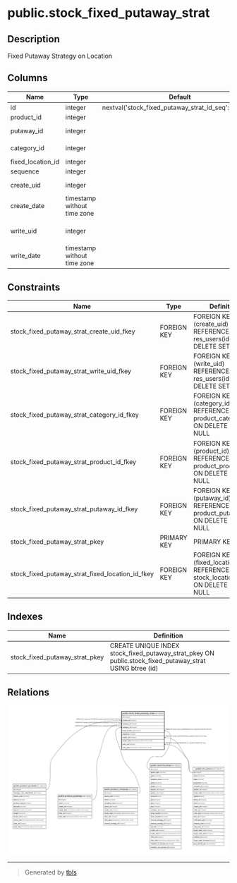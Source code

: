 # public.stock_fixed_putaway_strat

## Description

Fixed Putaway Strategy on Location

## Columns

| Name | Type | Default | Nullable | Children | Parents | Comment |
| ---- | ---- | ------- | -------- | -------- | ------- | ------- |
| id | integer | nextval('stock_fixed_putaway_strat_id_seq'::regclass) | false |  |  |  |
| product_id | integer |  | true |  | [public.product_product](public.product_product.md) | Product |
| putaway_id | integer |  | false |  | [public.product_putaway](public.product_putaway.md) | Put Away Method |
| category_id | integer |  | true |  | [public.product_category](public.product_category.md) | Product Category |
| fixed_location_id | integer |  | false |  | [public.stock_location](public.stock_location.md) | Location |
| sequence | integer |  | true |  |  | Priority |
| create_uid | integer |  | true |  | [public.res_users](public.res_users.md) | Created by |
| create_date | timestamp without time zone |  | true |  |  | Created on |
| write_uid | integer |  | true |  | [public.res_users](public.res_users.md) | Last Updated by |
| write_date | timestamp without time zone |  | true |  |  | Last Updated on |

## Constraints

| Name | Type | Definition |
| ---- | ---- | ---------- |
| stock_fixed_putaway_strat_create_uid_fkey | FOREIGN KEY | FOREIGN KEY (create_uid) REFERENCES res_users(id) ON DELETE SET NULL |
| stock_fixed_putaway_strat_write_uid_fkey | FOREIGN KEY | FOREIGN KEY (write_uid) REFERENCES res_users(id) ON DELETE SET NULL |
| stock_fixed_putaway_strat_category_id_fkey | FOREIGN KEY | FOREIGN KEY (category_id) REFERENCES product_category(id) ON DELETE SET NULL |
| stock_fixed_putaway_strat_product_id_fkey | FOREIGN KEY | FOREIGN KEY (product_id) REFERENCES product_product(id) ON DELETE SET NULL |
| stock_fixed_putaway_strat_putaway_id_fkey | FOREIGN KEY | FOREIGN KEY (putaway_id) REFERENCES product_putaway(id) ON DELETE SET NULL |
| stock_fixed_putaway_strat_pkey | PRIMARY KEY | PRIMARY KEY (id) |
| stock_fixed_putaway_strat_fixed_location_id_fkey | FOREIGN KEY | FOREIGN KEY (fixed_location_id) REFERENCES stock_location(id) ON DELETE SET NULL |

## Indexes

| Name | Definition |
| ---- | ---------- |
| stock_fixed_putaway_strat_pkey | CREATE UNIQUE INDEX stock_fixed_putaway_strat_pkey ON public.stock_fixed_putaway_strat USING btree (id) |

## Relations

![er](public.stock_fixed_putaway_strat.svg)

---

> Generated by [tbls](https://github.com/k1LoW/tbls)
